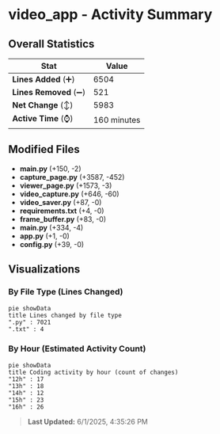 # video_app - Activity Summary 

## Overall Statistics

| Stat                   | Value                                                             |
| ---------------------- | ----------------------------------------------------------------- |
| **Lines Added** (➕)   | 6504                                          |
| **Lines Removed** (➖) | 521                                        |
| **Net Change** (↕)    | 5983                |
| **Active Time** (⌚)   | 160 minutes |


## Modified Files
- **main.py** (+150, -2)
- **capture_page.py** (+3587, -452)
- **viewer_page.py** (+1573, -3)
- **video_capture.py** (+646, -60)
- **video_saver.py** (+87, -0)
- **requirements.txt** (+4, -0)
- **frame_buffer.py** (+83, -0)
- **main.py** (+334, -4)
- **app.py** (+1, -0)
- **config.py** (+39, -0)

## Visualizations

### By File Type (Lines Changed)

```mermaid
pie showData
title Lines changed by file type
".py" : 7021
".txt" : 4
```

### By Hour (Estimated Activity Count)

```mermaid
pie showData
title Coding activity by hour (count of changes)
"12h" : 17
"13h" : 18
"14h" : 12
"15h" : 23
"16h" : 26
```


> **Last Updated:** 6/1/2025, 4:35:26 PM